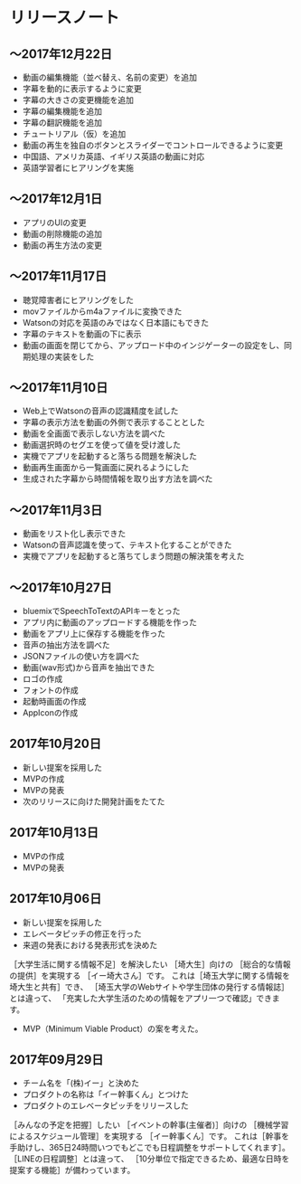 # リリースノート

## 〜2017年12月22日
- 動画の編集機能（並べ替え、名前の変更）を追加
- 字幕を動的に表示するように変更
- 字幕の大きさの変更機能を追加
- 字幕の編集機能を追加
- 字幕の翻訳機能を追加
- チュートリアル（仮）を追加
- 動画の再生を独自のボタンとスライダーでコントロールできるように変更
- 中国語、アメリカ英語、イギリス英語の動画に対応
- 英語学習者にヒアリングを実施


## 〜2017年12月1日
- アプリのUIの変更
- 動画の削除機能の追加
- 動画の再生方法の変更


## 〜2017年11月17日
- 聴覚障害者にヒアリングをした
- movファイルからm4aファイルに変換できた
- Watsonの対応を英語のみではなく日本語にもできた
- 字幕のテキストを動画の下に表示
- 動画の画面を閉じてから、アップロード中のインジゲーターの設定をし、同期処理の実装をした


## 〜2017年11月10日
- Web上でWatsonの音声の認識精度を試した
- 字幕の表示方法を動画の外側で表示することとした
- 動画を全画面で表示しない方法を調べた
- 動画選択時のセグエを使って値を受け渡した
- 実機でアプリを起動すると落ちる問題を解決した
- 動画再生画面から一覧画面に戻れるようにした
- 生成された字幕から時間情報を取り出す方法を調べた


## 〜2017年11月3日
- 動画をリスト化し表示できた
- Watsonの音声認識を使って、テキスト化することができた
- 実機でアプリを起動すると落ちてしまう問題の解決策を考えた


## 〜2017年10月27日
- bluemixでSpeechToTextのAPIキーをとった
- アプリ内に動画のアップロードする機能を作った
- 動画をアプリ上に保存する機能を作った
- 音声の抽出方法を調べた
- JSONファイルの使い方を調べた
- 動画(wav形式)から音声を抽出できた
- ロゴの作成
- フォントの作成
- 起動時画面の作成
- AppIconの作成


## 2017年10月20日

- 新しい提案を採用した
- MVPの作成
- MVPの発表
- 次のリリースに向けた開発計画をたてた


## 2017年10月13日

- MVPの作成
- MVPの発表


## 2017年10月06日

- 新しい提案を採用した
- エレベータピッチの修正を行った
- 来週の発表における発表形式を決めた

［大学生活に関する情報不足］を解決したい
［埼大生］向けの
［総合的な情報の提供］を実現する
［イー埼大さん］です。
これは［埼玉大学に関する情報を埼大生と共有］でき、
［埼玉大学のWebサイトや学生団体の発行する情報誌］とは違って、
「充実した大学生活のための情報をアプリ一つで確認」できます。

- MVP（Minimum Viable Product）の案を考えた。


## 2017年09月29日

- チーム名を「(株)イー」と決めた
- プロダクトの名称は「イー幹事くん」とつけた
- プロダクトのエレベータピッチをリリースした

［みんなの予定を把握］したい
［イベントの幹事(主催者)］向けの
［機械学習によるスケジュール管理］を実現する
［イー幹事くん］です。
これは［幹事を手助けし、365日24時間いつでもどこでも日程調整をサポートしてくれます］。
［LINEの日程調整］とは違って、
［10分単位で指定できるため、最適な日時を提案する機能］が備わっています。
